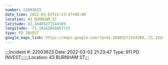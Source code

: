 ```yaml
---
number: 22003623
date_time: 2022-03-02T21:23:47+00:00
location: 43 BURNHAM ST
latitude: 42.38405271544309
longitude: -71.19161868057755
type: PD INVEST
google_maps_link: https://maps.google.com/?q=42.38405271544309,-71.19161868057755
---
```


;;;Incident #: 22003623  Date: 2022-03-02 21:23:47   Type: 911 PD INVEST;;;;;;Location: 43 BURNHAM ST;;;
